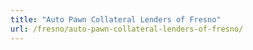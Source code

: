 ```yaml
---
title: "Auto Pawn Collateral Lenders of Fresno"
url: /fresno/auto-pawn-collateral-lenders-of-fresno/
---
```

